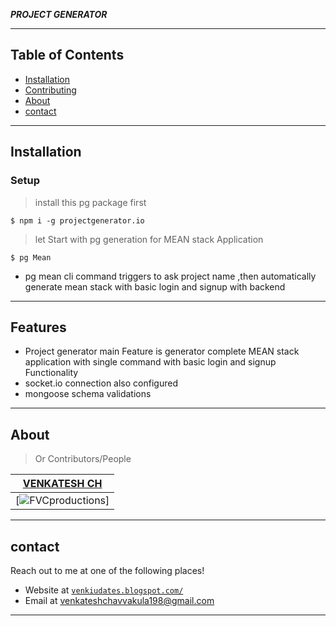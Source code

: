 


***PROJECT GENERATOR***

---

## Table of Contents

- [Installation](#installation)
- [Contributing](#contributing)
- [About](#About)
- [contact](#contact)


---

## Installation


### Setup

>  install this pg package first

```shell
$ npm i -g projectgenerator.io
```

> let Start with pg generation for MEAN stack Application

```shell
$ pg Mean
```


- pg mean cli command triggers to ask  project name ,then automatically generate mean stack with basic login and signup  with backend 

---

## Features

- Project generator main Feature is generator complete MEAN stack application with single command with basic login and signup Functionality 
- socket.io connection also configured
- mongoose schema validations

---

## About

> Or Contributors/People

| <a href="https://venkiupdates.blogspot.com/" target="_blank">**VENKATESH CH**</a> 
| :---: |
|[![FVCproductions](https://1.bp.blogspot.com/-9m-RUP_Hm_0/XqHcw7UGfDI/AAAAAAAAB0U/4BVeM5xdjiorLvVDc3eatjLeiLQkCZaowCK4BGAYYCw/s150/IMG_9704.jpg)] 

---


## contact

Reach out to me at one of the following places!

- Website at <a href="https://venkiupdates.blogspot.com/" target="_blank">`venkiudates.blogspot.com/`</a>
- Email at  venkateshchavvakula198@gmail.com

---
